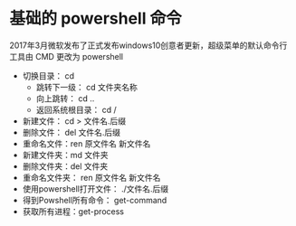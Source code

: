# 基础的 powershell 命令

2017年3月微软发布了正式发布windows10创意者更新，超级菜单的默认命令行工具由 CMD 更改为 powershell 

* 切换目录： cd 
    * 跳转下一级： cd 文件夹名称
    * 向上跳转： cd ..
    * 返回系统根目录： cd /
* 新建文件： cd > 文件名.后缀
* 删除文件： del 文件名.后缀
* 重命名文件：ren 原文件名 新文件名
* 新建文件夹：md 文件夹
* 删除文件夹：del 文件夹
* 重命名文件夹： ren 原文件名 新文件名
* 使用powershell打开文件： ./文件名.后缀
* 得到Powshell所有命令： get-command
* 获取所有进程：get-process